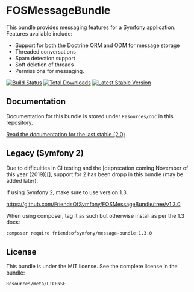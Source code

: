 FOSMessageBundle
================

This bundle provides messaging features for a Symfony application. Features available include:

- Support for both the Doctrine ORM and ODM for message storage
- Threaded conversations
- Spam detection support
- Soft deletion of threads
- Permissions for messaging.

[![Build Status](https://travis-ci.org/FriendsOfSymfony/FOSMessageBundle.png?branch=master)](https://travis-ci.org/FriendsOfSymfony/FOSMessageBundle) [![Total Downloads](https://poser.pugx.org/FriendsOfSymfony/message-bundle/downloads.png)](https://packagist.org/packages/FriendsOfSymfony/message-bundle) [![Latest Stable Version](https://poser.pugx.org/FriendsOfSymfony/message-bundle/v/stable.png)](https://packagist.org/packages/FriendsOfSymfony/message-bundle)

Documentation
-------------

Documentation for this bundle is stored under `Resources/doc` in this repository.

[Read the documentation for the last stable (2.0)][]

Legacy (Symfony 2)
------

Due to difficulties in CI testing and the [deprecation coming November of this year (2019)][], support for 2 has been dropp in this bundle (may be added later).

If using Symfony 2, make sure to use version 1.3.

https://github.com/FriendsOfSymfony/FOSMessageBundle/tree/v1.3.0

When using composer, tag it as such but otherwise install as per the 1.3 docs:

```bash
composer require friendsofsymfony/message-bundle:1.3.0
```

License
-------

This bundle is under the MIT license. See the complete license in the bundle:

```
Resources/meta/LICENSE
```

[Read the documentation for the last stable (2.0)]: https://github.com/FriendsOfSymfony/FOSMessageBundle/blob/master/Resources/doc/00-index.md
